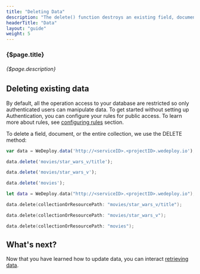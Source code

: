 ```yaml
---
title: "Deleting Data"
description: "The delete() function destroys an existing field, document or collection in the database."
headerTitle: "Data"
layout: "guide"
weight: 5
---
```


### {$page.title}

###### {$page.description}

<article id="1">

## Deleting existing data

<aside>

By default, all the operation access to your database are restricted so only authenticated users can manipulate data. To get started without setting up Authentication, you can configure your rules for public access. To learn more about rules, see [configuring rules](/docs/data/configuring-rules.html) section.

</aside>

To delete a field, document, or the entire collection, we use the DELETE method:

```javascript
var data = WeDeploy.data('http://<serviceID>.<projectID>.wedeploy.io');

data.delete('movies/star_wars_v/title');

data.delete('movies/star_wars_v');

data.delete('movies');
```
```swift
let data = WeDeploy.data("http://<serviceID>.<projectID>.wedeploy.io");

data.delete(collectionOrResourcePath: "movies/star_wars_v/title");

data.delete(collectionOrResourcePath: "movies/star_wars_v");

data.delete(collectionOrResourcePath: "movies");
```

</article>

## What's next?

Now that you have learned how to update data, you can interact [retrieving data](/docs/data/retrieving-data.html).
